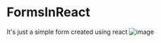 # FormsInReact
It's just a simple form created using react
![image](https://user-images.githubusercontent.com/89327185/218952779-b514539a-3c91-4518-9a84-d2248d18978e.png)
